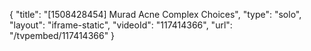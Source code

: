 {
    "title": "[1508428454] Murad Acne Complex Choices",
    "type": "solo",
    "layout": "iframe-static",
    "videoId": "117414366",
    "url": "\/tvpembed\/117414366"
}